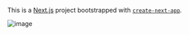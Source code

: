 This is a [Next.js](https://nextjs.org/) project bootstrapped with [`create-next-app`](https://github.com/vercel/next.js/tree/canary/packages/create-next-app).

![image](https://user-images.githubusercontent.com/62018390/211616686-ae814771-db72-4c89-8a26-42ee3f31747c.png)


